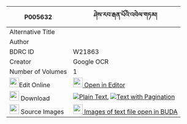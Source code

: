 |P005632|ཤེས་རབ་རྒན་པོའི་འབེལ་གཏམ། 
| --- | --- 
|Alternative Title |
|Author | 
|BDRC ID | W21863
|Creator | Google OCR
|Number of Volumes| 1
|<img width="25" src="https://img.icons8.com/color/25/000000/edit-property.png">Edit Online| [<img width="25" src="https://avatars.githubusercontent.com/u/45091458?s=200&v=4"> Open in Editor](http://editor.openpecha.org/P005632)
|<img width="25" src="https://img.icons8.com/fluent/48/000000/download-2.png"/>  Download | [![](https://img.icons8.com/color/20/000000/txt.png)Plain Text](https://github.com/Openpecha/P005632/releases/download/v2/sherab_genpo_i_beltam_plain_P005632.zip), [![](https://img.icons8.com/color/20/000000/txt.png)Text with Pagination](https://github.com/Openpecha/P005632/releases/download/v2/sherab_genpo_i_beltam_pages_P005632.zip)
|<img width="25" src="https://img.icons8.com/plasticine/100/000000/pictures-folder.png"/>  Source Images | [<img width="25" src="https://library.bdrc.io/icons/BUDA-small.svg"> Images of text file open in BUDA](https://library.bdrc.io/show/bdr:W21863)